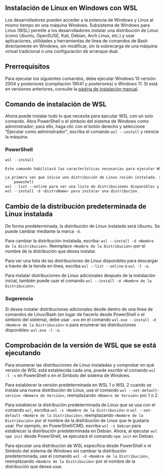 ## Instalación de Linux en Windows con WSL
Los desarrolladores pueden acceder a la potencia de Windows y Linux al mismo tiempo en una máquina Windows. Subsistema de Windows para Linux (WSL) permite a los desarrolladores instalar una distribución de Linux (como Ubuntu, OpenSUSE, Kali, Debian, Arch Linux, etc.) y usar aplicaciones, utilidades y herramientas de línea de comandos de Bash directamente en Windows, sin modificar, sin la sobrecarga de una máquina virtual tradicional o una configuración de arranque dual.

## Prerrequisitos

Para ejecutar los siguientes comandos, debe ejecutar Windows 10 versión 2004 y posteriores (compilación 19041 y posteriores) o Windows 11. Si está en versiones anteriores, consulte la [página de instalación manual](https://learn.microsoft.com/es-es/windows/wsl/install-manual).


## Comando de instalación de WSL

Ahora puede instalar todo lo que necesita para ejecutar WSL con un solo comando. Abra PowerShell o el símbolo del sistema de Windows como administrador; para ello, haga clic con el botón derecho y seleccione "Ejecutar como administrador", escriba el comando `wsl --install` y reinicie la máquina.

### PowerShell

```powershell
wsl --install

Este comando habilitará las características necesarias para ejecutar WSL e instalará la distribución Ubuntu de Linux. (Esta distribución predeterminada se puede cambiar).

La primera vez que inicie una distribución de Linux recién instalada, se abrirá una ventana de la consola y se le pedirá que espere a que los archivos se descompriman y se almacenen en el equipo. Todos los inicios posteriores deberían tardar menos de un segundo en completarse.
````poweshell
wsl --list --online para ver una lista de distribuciones disponibles y ejecute 
wsl --install -d <DistroName> para instalar una distribución.
```
## Cambio de la distribución predeterminada de Linux instalada

De forma predeterminada, la distribución de Linux instalada será Ubuntu. Se puede cambiar mediante la marca `-d`.

Para cambiar la distribución instalada, escriba: `wsl --install -d <Nombre de la Distribución>`. Reemplace `<Nombre de la Distribución>` por el nombre de la distribución que desea instalar.

Para ver una lista de las distribuciones de Linux disponibles para descargar a través de la tienda en línea, escriba `wsl --list --online` o `wsl -l -o`.

Para instalar distribuciones de Linux adicionales después de la instalación inicial, también puede usar el comando `wsl --install -d <Nombre de la Distribución>`.

### Sugerencia

Si desea instalar distribuciones adicionales desde dentro de una línea de comandos de Linux/Bash (en lugar de hacerlo desde PowerShell o el símbolo del sistema), debe usar `.exe` en el comando `wsl.exe --install -d <Nombre de la Distribución>` o para enumerar las distribuciones disponibles: `wsl.exe -l -o`.

## Comprobación de la versión de WSL que se está ejecutando

Para enumerar las distribuciones de Linux instaladas y comprobar en qué versión de WSL está establecida cada una, puede escribir el comando `wsl -l -v` en PowerShell o en el Símbolo del sistema de Windows.

Para establecer la versión predeterminada en WSL 1 o WSL 2 cuando se instala una nueva distribución de Linux, use el comando `wsl --set-default-version <Número de Versión>`, reemplazando `<Número de Versión>` por 1 o 2.

Para establecer la distribución predeterminada de Linux que se usa con el comando `wsl`, escriba `wsl -s <Nombre de la Distribución>` o `wsl --set-default <Nombre de la Distribución>`, reemplazando `<Nombre de la Distribución>` por el nombre de la distribución de Linux que le gustaría usar. Por ejemplo, en PowerShell/CMD, escriba `wsl -s Debian` para establecer la distribución predeterminada en Debian. Ahora, al ejecutar `wsl npm init` desde PowerShell, se ejecutará el comando `npm init` en Debian.

Para ejecutar una distribución de WSL específica desde PowerShell o el Símbolo del sistema de Windows sin cambiar la distribución predeterminada, use el comando `wsl -d <Nombre de la Distribución>`, reemplazando `<Nombre de la Distribución>` por el nombre de la distribución que desea usar.
